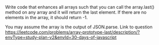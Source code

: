 Write code that enhances all arrays such that you can call the array.last() method on any array and it will return the last element. If there are no elements in the array, it should return -1.

You may assume the array is the output of JSON.parse.
Link to question https://leetcode.com/problems/array-prototype-last/description/?envType=study-plan-v2&envId=30-days-of-javascript